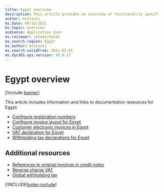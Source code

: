```yaml
---
title: Egypt overview
description: This article provides an overview of functionality specific to Egypt.
author: mrolecki
ms.date: 09/15/2021
ms.topic: overview
audience: Application User
ms.reviewer: johnmichalak
ms.search.region: Egypt
ms.author: mrolecki
ms.search.validFrom: 2021-02-01
ms.dyn365.ops.version: 10.0.17
---
```


# Egypt overview

[!include [banner](../../includes/banner.md)]

This article includes information and links to documentation resources for Egypt.

- [Configure registration numbers](emea-egy-reg-numbers.md)
- [Configure invoice layout for Egypt](emea-egy-invoice-layout.md)
- [Customer electronic invoices in Egypt](emea-egy-e-invoices.md)
- [VAT declaration for Egypt](emea-egy-vat-declaration.md)
- [Withholding tax declarations for Egypt](emea-egy-wht-declaration.md)

## Additional resources

- [References to original invoices in credit notes](../../accounts-receivable/original-invoice-numbers-credit-notes.md)
- [Reverse charge VAT](../global/emea-reverse-charge.md)
- [Global withholding tax](../../general-ledger/global-withholding-tax-overview.md)


[!INCLUDE[footer-include](../../../includes/footer-banner.md)]
